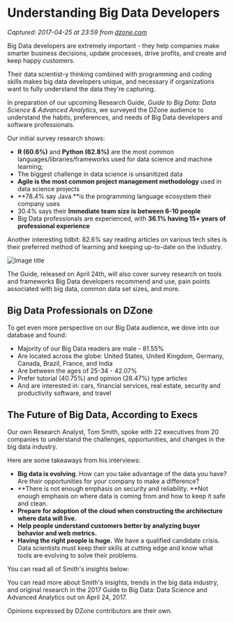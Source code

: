 # Understanding Big Data Developers

_Captured: 2017-04-25 at 23:59 from [dzone.com](https://dzone.com/articles/understanding-big-data-developers?oid=twitter&utm_content=buffer6fc52&utm_medium=social&utm_source=twitter.com&utm_campaign=buffer)_

Big Data developers are extremely important - they help companies make smarter business decisions, update processes, drive profits, and create and keep happy customers.

Their data scientist-y thinking combined with programming and coding skills makes big data developers unique, and necessary if organizations want to fully understand the data they're capturing.

In preparation of our upcoming Research Guide, _Guide to Big Data: Data Science & Advanced Analytics_, we surveyed the DZone audience to understand the habits, preferences, and needs of Big Data developers and software professionals.

Our initial survey research shows:

  * **R (60.6%)** and **Python (62.8%)** are the most common languages/libraries/frameworks used for data science and machine learning;
  * The biggest challenge in data science is unsanitized data
  * **Agile is the most common project management methodology** used in data science projects
  * **78.4% say Java **is the programming language ecosystem their company uses
  * 30.4% says their **Immediate team size is between 6-10 people**
  * Big Data professionals are experienced, with **36.1% having 15+ years of professional experience**

Another interesting tidbit: 82.6% say reading articles on various tech sites is their preferred method of learning and keeping up-to-date on the industry.

![Image title](https://dzone.com/storage/temp/5010821-big-data-developers-learn-articles-tutorials.png)

The Guide, released on April 24th, will also cover survey research on tools and frameworks Big Data developers recommend and use, pain points associated with big data, common data set sizes, and more.

## **Big Data Professionals on DZone**

To get even more perspective on our Big Data audience, we dove into our database and found:

  * Majority of our Big Data readers are male - 81.55%
  * Are located across the globe: United States, United Kingdom, Germany, Canada, Brazil, France, and India
  * Are between the ages of 25-34 - 42.07%
  * Prefer tutorial (40.75%) and opinion (28.47%) type articles
  * And are interested in: cars, financial services, real estate, security and productivity software, and travel

## **The Future of Big Data, According to Execs**

Our own Research Analyst, Tom Smith, spoke with 22 executives from 20 companies to understand the challenges, opportunities, and changes in the big data industry.

Here are some takeaways from his interviews:

  * **Big data is evolving**. How can you take advantage of the data you have? Are their opportunities for your company to make a difference?
  * **There is not enough emphasis on security and reliability. **Not enough emphasis on where data is coming from and how to keep it safe and clean. 
  * **Prepare for adoption of the cloud when constructing the architecture where data will live.**
  * **Help people understand customers better by analyzing buyer behavior and web metrics.**
  * **Having the right people is huge.** We have a qualified candidate crisis. Data scientists must keep their skills at cutting edge and know what tools are evolving to solve their problems.

You can read all of Smith's insights below:

You can read more about Smith's insights, trends in the big data industry, and original research in the 2017 Guide to Big Data: Data Science and Advanced Analytics out on April 24, 2017.

Opinions expressed by DZone contributors are their own.
